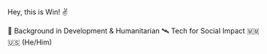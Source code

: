 Hey, this is Win! ✌️

🗽 Background in Development & Humanitarian
🛰️ Tech for Social Impact
🇲🇲 🇺🇸 (He/Him)
